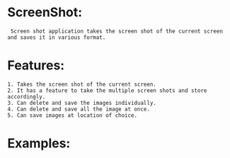 # ScreenShot:
     Screen shot application takes the screen shot of the current screen and saves it in various format.

# Features:
    1. Takes the screen shot of the current screen.
    2. It has a feature to take the multiple screen shots and store accordingly.
    3. Can delete and save the images individually.
    4. Can delete and save all the image at once.
    5. Can save images at location of choice.
    
# Examples:
